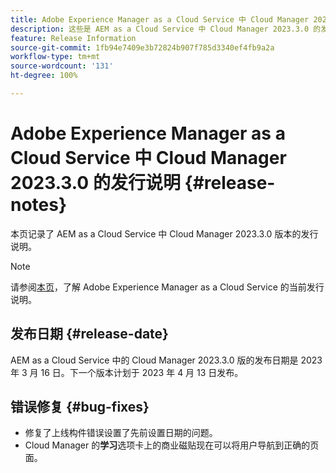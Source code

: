 ```yaml
---
title: Adobe Experience Manager as a Cloud Service 中 Cloud Manager 2023.3.0 的发行说明
description: 这些是 AEM as a Cloud Service 中 Cloud Manager 2023.3.0 的发行说明。
feature: Release Information
source-git-commit: 1fb94e7409e3b72824b907f785d3340ef4fb9a2a
workflow-type: tm+mt
source-wordcount: '131'
ht-degree: 100%

---
```



# Adobe Experience Manager as a Cloud Service 中 Cloud Manager 2023.3.0 的发行说明 {#release-notes}

本页记录了 AEM as a Cloud Service 中 Cloud Manager 2023.3.0 版本的发行说明。

>[!NOTE]
>
>请参阅[本页](/help/release-notes/release-notes-cloud/release-notes-current.md)，了解 Adobe Experience Manager as a Cloud Service 的当前发行说明。

## 发布日期 {#release-date}

AEM as a Cloud Service 中的 Cloud Manager 2023.3.0 版的发布日期是 2023 年 3 月 16 日。下一个版本计划于 2023 年 4 月 13 日发布。

## 错误修复 {#bug-fixes}

* 修复了上线构件错误设置了先前设置日期的问题。
* Cloud Manager 的&#x200B;**学习**&#x200B;选项卡上的商业磁贴现在可以将用户导航到正确的页面。
